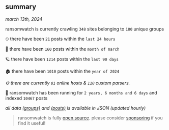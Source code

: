 
## summary
_march 13th, 2024_

ransomwatch is currently crawling `348` sites belonging to `180` unique groups

⏲ there have been `21` posts within the `last 24 hours`

🦈 there have been `160` posts within the `month of march`

🪐 there have been `1214` posts within the `last 90 days`

🏚 there have been `1010` posts within the `year of 2024`

_⚙️ there are currently `81` online hosts & `110` custom parsers._

🦕 ransomwatch has been running for `2 years, 6 months and 6 days` and indexed `10467` posts

_all data  [(groups)](http://ransomwhat.telemetry.ltd/groups) and [(posts)](http://ransomwhat.telemetry.ltd/posts) is available in JSON (updated hourly)_

> ransomwatch is fully [open source](https://github.com/joshhighet/ransomwatch#ransomwatch--). please consider [sponsoring](https://github.com/sponsors/joshhighet) if you find it useful!

